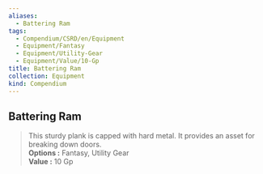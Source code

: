 ```yaml
---
aliases:
  - Battering Ram
tags:
  - Compendium/CSRD/en/Equipment
  - Equipment/Fantasy
  - Equipment/Utility-Gear
  - Equipment/Value/10-Gp
title: Battering Ram
collection: Equipment
kind: Compendium
---
```

## Battering Ram  
  
>This sturdy plank is capped with hard metal. It provides an asset for breaking down doors.  
> **Options :** Fantasy, Utility Gear  
> **Value :** 10 Gp